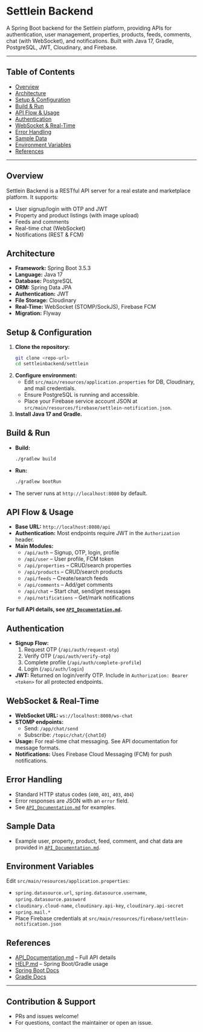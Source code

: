 # Settlein Backend

A Spring Boot backend for the Settlein platform, providing APIs for authentication, user management, properties, products, feeds, comments, chat (with WebSocket), and notifications. Built with Java 17, Gradle, PostgreSQL, JWT, Cloudinary, and Firebase.

---

## Table of Contents
- [Overview](#overview)
- [Architecture](#architecture)
- [Setup & Configuration](#setup--configuration)
- [Build & Run](#build--run)
- [API Flow & Usage](#api-flow--usage)
- [Authentication](#authentication)
- [WebSocket & Real-Time](#websocket--real-time)
- [Error Handling](#error-handling)
- [Sample Data](#sample-data)
- [Environment Variables](#environment-variables)
- [References](#references)

---

## Overview
Settlein Backend is a RESTful API server for a real estate and marketplace platform. It supports:
- User signup/login with OTP and JWT
- Property and product listings (with image upload)
- Feeds and comments
- Real-time chat (WebSocket)
- Notifications (REST & FCM)

## Architecture
- **Framework:** Spring Boot 3.5.3
- **Language:** Java 17
- **Database:** PostgreSQL
- **ORM:** Spring Data JPA
- **Authentication:** JWT
- **File Storage:** Cloudinary
- **Real-Time:** WebSocket (STOMP/SockJS), Firebase FCM
- **Migration:** Flyway

## Setup & Configuration
1. **Clone the repository:**
   ```sh
   git clone <repo-url>
   cd settleinbackend/settlein
   ```
2. **Configure environment:**
   - Edit `src/main/resources/application.properties` for DB, Cloudinary, and mail credentials.
   - Ensure PostgreSQL is running and accessible.
   - Place your Firebase service account JSON at `src/main/resources/firebase/settlein-notification.json`.
3. **Install Java 17 and Gradle.**

## Build & Run
- **Build:**
  ```sh
  ./gradlew build
  ```
- **Run:**
  ```sh
  ./gradlew bootRun
  ```
- The server runs at `http://localhost:8080` by default.

## API Flow & Usage
- **Base URL:** `http://localhost:8080/api`
- **Authentication:** Most endpoints require JWT in the `Authorization` header.
- **Main Modules:**
  - `/api/auth` – Signup, OTP, login, profile
  - `/api/user` – User profile, FCM token
  - `/api/properties` – CRUD/search properties
  - `/api/products` – CRUD/search products
  - `/api/feeds` – Create/search feeds
  - `/api/comments` – Add/get comments
  - `/api/chat` – Start chat, send/get messages
  - `/api/notifications` – Get/mark notifications

**For full API details, see [`API_Documentation.md`](API_Documentation.md).**

## Authentication
- **Signup Flow:**
  1. Request OTP (`/api/auth/request-otp`)
  2. Verify OTP (`/api/auth/verify-otp`)
  3. Complete profile (`/api/auth/complete-profile`)
  4. Login (`/api/auth/login`)
- **JWT:** Returned on login/verify OTP. Include in `Authorization: Bearer <token>` for all protected endpoints.

## WebSocket & Real-Time
- **WebSocket URL:** `ws://localhost:8080/ws-chat`
- **STOMP endpoints:**
  - Send: `/app/chat/send`
  - Subscribe: `/topic/chat/{chatId}`
- **Usage:** For real-time chat messaging. See API documentation for message formats.
- **Notifications:** Uses Firebase Cloud Messaging (FCM) for push notifications.

## Error Handling
- Standard HTTP status codes (`400`, `401`, `403`, `404`)
- Error responses are JSON with an `error` field.
- See [`API_Documentation.md`](API_Documentation.md#error-responses) for examples.

## Sample Data
- Example user, property, product, feed, comment, and chat data are provided in [`API_Documentation.md`](API_Documentation.md#test-data-summary).

## Environment Variables
Edit `src/main/resources/application.properties`:
- `spring.datasource.url`, `spring.datasource.username`, `spring.datasource.password`
- `cloudinary.cloud-name`, `cloudinary.api-key`, `cloudinary.api-secret`
- `spring.mail.*`
- Place Firebase credentials at `src/main/resources/firebase/settlein-notification.json`

## References
- [API_Documentation.md](API_Documentation.md) – Full API details
- [HELP.md](settlein/HELP.md) – Spring Boot/Gradle usage
- [Spring Boot Docs](https://spring.io/projects/spring-boot)
- [Gradle Docs](https://docs.gradle.org)

---

## Contribution & Support
- PRs and issues welcome!
- For questions, contact the maintainer or open an issue. 